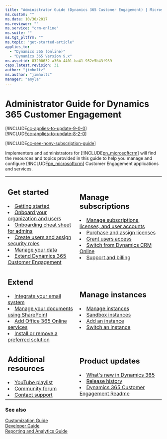 ```yaml
---
title: "Administrator Guide (Dynamics 365 Customer Engagement) | MicrosoftDocs"
ms.custom: ""
ms.date: 10/30/2017
ms.reviewer: ""
ms.service: "crm-online"
ms.suite: ""
ms.tgt_pltfrm: ""
ms.topic: "get-started-article"
applies_to: 
  - "Dynamics 365 (online)"
  - "Dynamics 365 Version 9.x"
ms.assetid: 83200632-a36b-4401-ba41-952e5b43f939
caps.latest.revision: 31
author: "jimholtz"
ms.author: "jimholtz"
manager: "amyla"
---
```

# Administrator Guide for Dynamics 365 Customer Engagement

[!INCLUDE[cc-applies-to-update-9-0-0](../includes/cc_applies_to_update_9_0_0.md)]<br/>[!INCLUDE[cc-applies-to-update-8-2-0](../includes/cc_applies_to_update_8_2_0.md)]

[!INCLUDE[cc-see-nonv-subscription-guide](../includes/cc-see-nonv-subscription-guide.md)]

Implementers and administrators for [!INCLUDE[pn_microsoftcrm](../includes/pn-dynamics-crm.md)] will find the resources and topics provided in this guide to help you manage and configure [!INCLUDE[pn_microsoftcrm](../includes/pn-dynamics-crm.md)] Customer Engagement applications and services.

<table>
<tr>
<td>

<h2> Get started </h2>

<li><a href="getting-started.md" data-raw-source="[Getting started](getting-started.md)">Getting started</a></li>
<li><a href="onboard-your-organization-and-users-to-dynamics-365-online.md" data-raw-source="[Onboard your organization and users](onboard-your-organization-and-users-to-dynamics-365-online.md)">Onboard your organization and users</a></li>
<li><a href="onboarding-cheat-sheet-admins.md" data-raw-source="[Onboarding cheat sheet for admins](onboarding-cheat-sheet-admins.md)">Onboarding cheat sheet for admins</a></li>
<li><a href="create-users-assign-online-security-roles.md" data-raw-source="[Create users and assign security roles](create-users-assign-online-security-roles.md)">Create users and assign security roles</a></li>
<li><a href="manage-your-data.md" data-raw-source="[Manage your data](manage-your-data.md)">Manage your data</a></li>
<li><a href="extend.md" data-raw-source="[Extend Dynamics 365 Customer Engagement](extend.md)">Extend Dynamics 365 Customer Engagement</a></li>
</td>
<td>

<h2> Manage subscriptions </h2>

<li><a href="manage-subscriptions-licenses-user-accounts.md" data-raw-source="[Manage subscriptions, licenses, and user accounts](manage-subscriptions-licenses-user-accounts.md)">Manage subscriptions, licenses, and user accounts</a></li>
<li><a href="purchase-assign-online-licenses.md" data-raw-source="[Purchase and assign licenses](purchase-assign-online-licenses.md)">Purchase and assign licenses</a></li>
<li><a href="grant-users-access.md" data-raw-source="[Grant users access](grant-users-access.md)">Grant users access</a></li>
<li><a href="switch-dynamics-crm-online-dynamics-365.md" data-raw-source="[Switch from Dynamics CRM Online](switch-dynamics-crm-online-dynamics-365.md)">Switch from Dynamics CRM Online</a></li>
<li><a href="billing-support.md" data-raw-source="[Support and billing](billing-support.md)">Support and billing</a></li>
</td>
</tr>
<tr>
<td>

<h2> Extend </h2>

<li><a href="integrate-synchronize-your-email-system.md" data-raw-source="[Integrate your email system](integrate-synchronize-your-email-system.md)">Integrate your email system</a></li>
<li><a href="manage-documents-using-sharepoint.md" data-raw-source="[Manage your documents using SharePoint](manage-documents-using-sharepoint.md)">Manage your documents using SharePoint</a></li>
<li><a href="add-office-365-online-services.md" data-raw-source="[Add Office 365 Online services](add-office-365-online-services.md)">Add Office 365 Online services</a></li>
<li><a href="install-remove-preferred-solution.md" data-raw-source="[Install or remove a preferred solution](install-remove-preferred-solution.md)">Install or remove a preferred solution</a></li>
</td>
<td>

<h2> Manage instances </h2>

<li><a href="manage-online-instances.md" data-raw-source="[Manage instances](manage-online-instances.md)">Manage instances</a></li>
<li><a href="manage-sandbox-instances.md" data-raw-source="[Sandbox instances](manage-sandbox-instances.md)">Sandbox instances</a></li>
<li><a href="add-instance-subscription.md" data-raw-source="[Add an instance](add-instance-subscription.md)">Add an instance</a></li>
<li><a href="switch-instance.md" data-raw-source="[Switch an instance](switch-instance.md)">Switch an instance</a></li>
</td>
</tr>
<tr>
<td>

<h2> Additional resources </h2>

<li><a href="https://www.youtube.com/playlist?list=PLcakwueIHoT90l9YCf0IGddsp0xVMpTVw" data-raw-source="[YouTube playlist](https://www.youtube.com/playlist?list=PLcakwueIHoT90l9YCf0IGddsp0xVMpTVw)">YouTube playlist</a></li>
<li><a href="https://community.dynamics.com/crm/f/117" data-raw-source="[Community forum](https://community.dynamics.com/crm/f/117)">Community forum</a></li>
<li><a href="http://go.microsoft.com/fwlink/p/?LinkId=394391" data-raw-source="[Contact support](http://go.microsoft.com/fwlink/p/?LinkId=394391)">Contact support</a></li>

</td>
<td>

<h2> Product updates </h2>

<li><a href="https://docs.microsoft.com/en-us/dynamics365/get-started/whats-new/" data-raw-source="[What&#39;s new in Dynamics 365](https://docs.microsoft.com/en-us/dynamics365/get-started/whats-new/)">What&#39;s new in Dynamics 365</a></li>
<li><a href="release-history.md" data-raw-source="[Release history](release-history.md)">Release history</a></li>
<li><a href="readme-9.md" data-raw-source="[Dynamics 365 Customer Engagement Readme](readme-9.md)">Dynamics 365 Customer Engagement Readme</a></li>
</td>
</tr>
</table>

### See also

[Customization Guide](../customize/overview.md)<br />
[Developer Guide](../developer/developer-guide.md)<br />
[Reporting and Analytics Guide](../analytics/reporting-analytics-with-dynamics-365.md)
